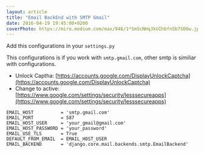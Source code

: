 ```yaml
---
layout: article
title: "Email BackEnd with SMTP Gmail"
date: 2016-04-19 19:45:00+0200
coverPhoto: https://miro.medium.com/max/946/1*SmScNHqJkUIhbfnSb7SO0w.jpeg
---
```


Add this configurations in your `settings.py`

This configurations is if you work with `smtp.gmail.com`, other smtp is similiar with configurations.

* Unlock Captha: [https://accounts.google.com/DisplayUnlockCaptcha](https://accounts.google.com/DisplayUnlockCaptcha)
* Change to active: [https://www.google.com/settings/security/lesssecureapps](https://www.google.com/settings/security/lesssecureapps)

```
EMAIL_HOST          = 'smtp.gmail.com'
EMAIL_PORT          = 587
EMAIL_HOST_USER     = 'your_gmail@gmail.com'
EMAIL_HOST_PASSWORD = 'your_password'
EMAIL_USE_TLS       = True
DEFAULT_FROM_EMAIL  = EMAIL_HOST_USER
EMAIL_BACKEND       = 'django.core.mail.backends.smtp.EmailBackend'
```